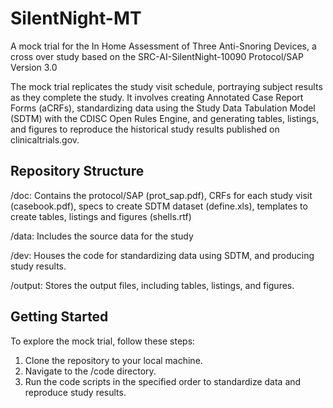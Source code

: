 # SilentNight-MT

A mock trial for the In Home Assessment of Three Anti-Snoring Devices, a cross over study based on the SRC-AI-SilentNight-10090 Protocol/SAP Version 3.0 

The mock trial replicates the study visit schedule, portraying subject results as they complete the study. It involves creating Annotated Case Report Forms (aCRFs), standardizing data using the Study Data Tabulation Model (SDTM) with the CDISC Open Rules Engine, and generating tables, listings, and figures to reproduce the historical study results published on clinicaltrials.gov.

## Repository Structure
/doc: Contains the protocol/SAP (prot_sap.pdf), CRFs for each study visit (casebook.pdf), specs to create SDTM dataset (define.xls), templates to create tables, listings and figures (shells.rtf)  

/data: Includes the source data for the study

/dev:  Houses the code for standardizing data using SDTM, and producing study results.

/output: Stores the output files, including tables, listings, and figures.

## Getting Started
To explore the mock trial, follow these steps:

1. Clone the repository to your local machine.
2. Navigate to the /code directory.
3. Run the code scripts in the specified order to standardize data and reproduce study results.



